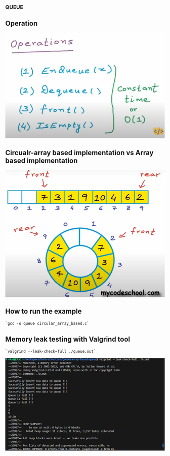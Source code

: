 ### QUEUE

## Operation
![alt text](image.png)

## Circualr-array based implementation vs Array based implementation
![alt text](image-1.png)

## How to run the example
    `gcc -o queue circular_array_based.c`

## Memory leak testing with Valgrind tool
    `valgrind --leak-check=full ./queue.out`

![alt text](image-2.png)
